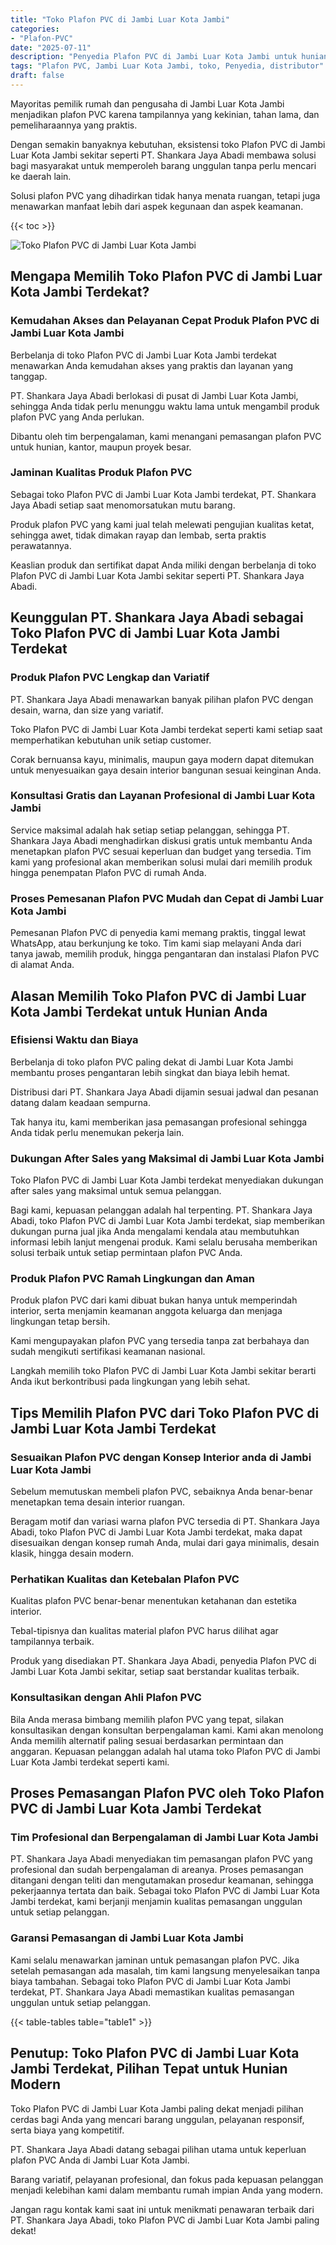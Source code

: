 ```yaml
---
title: "Toko Plafon PVC di Jambi Luar Kota Jambi"
categories: 
- "Plafon-PVC"
date: "2025-07-11"
description: "Penyedia Plafon PVC di Jambi Luar Kota Jambi untuk hunian, perkantoran, serta ritel. Plafon terbaik, pilihan motif, pilihan warna elegan, beserta servis instalasi ditangani oleh tim berpengalaman serta jaminan resmi!|Layanan penjualan Plafon PVC di Jambi Luar Kota Jambi bagi keperluan hunian, kantor, atau toko, beserta plafon berkualitas dan penempatan oleh teknisi ahli serta jaminan resmi.|Alternatif Plafon PVC di Jambi Luar Kota Jambi yang andal untuk tempat tinggal, perkantoran, dan gerai, bersama produk berkualitas dan pemasangan oleh tim profesional serta kepastian resmi.|Penyediaan Plafon PVC di Jambi Luar Kota Jambi untuk rumah, kantor, dan ritel, dengan produk terbaik dan pemasangan ditangani oleh tenaga ahli ahli, disertai beserta kepastian resmi.}"
tags: "Plafon PVC, Jambi Luar Kota Jambi, toko, Penyedia, distributor"
draft: false
---
```


Mayoritas pemilik rumah dan pengusaha di Jambi Luar Kota Jambi menjadikan plafon PVC karena tampilannya yang kekinian, tahan lama, dan pemeliharaannya yang praktis.

Dengan semakin banyaknya kebutuhan, eksistensi toko Plafon PVC di Jambi Luar Kota Jambi sekitar seperti PT. Shankara Jaya Abadi membawa solusi bagi masyarakat untuk memperoleh barang unggulan tanpa perlu mencari ke daerah lain.

Solusi plafon PVC yang dihadirkan tidak hanya menata ruangan, tetapi juga menawarkan manfaat lebih dari aspek kegunaan dan aspek keamanan.

{{< toc >}}

![Toko Plafon PVC di Jambi Luar Kota Jambi](/images/Plafon-PVC/Toko-Plafon-PVC-di-Jambi-Luar-Kota-Jambi.png)


## Mengapa Memilih Toko Plafon PVC di Jambi Luar Kota Jambi Terdekat?

### Kemudahan Akses dan Pelayanan Cepat Produk Plafon PVC di Jambi Luar Kota Jambi

Berbelanja di toko Plafon PVC di Jambi Luar Kota Jambi terdekat menawarkan Anda kemudahan akses yang praktis dan layanan yang tanggap.

PT. Shankara Jaya Abadi berlokasi di pusat di Jambi Luar Kota Jambi, sehingga Anda tidak perlu menunggu waktu lama untuk mengambil produk plafon PVC yang Anda perlukan.

Dibantu oleh tim berpengalaman, kami menangani pemasangan plafon PVC untuk hunian, kantor, maupun proyek besar.

### Jaminan Kualitas Produk Plafon PVC

Sebagai toko Plafon PVC di Jambi Luar Kota Jambi terdekat, PT. Shankara Jaya Abadi setiap saat menomorsatukan mutu barang.

Produk plafon PVC yang kami jual telah melewati pengujian kualitas ketat, sehingga awet, tidak dimakan rayap dan lembab, serta praktis perawatannya.

Keaslian produk dan sertifikat dapat Anda miliki dengan berbelanja di toko Plafon PVC di Jambi Luar Kota Jambi sekitar seperti PT. Shankara Jaya Abadi.

## Keunggulan PT. Shankara Jaya Abadi sebagai Toko Plafon PVC di Jambi Luar Kota Jambi Terdekat

### Produk Plafon PVC Lengkap dan Variatif

PT. Shankara Jaya Abadi menawarkan banyak pilihan plafon PVC dengan desain, warna, dan size yang variatif.

Toko Plafon PVC di Jambi Luar Kota Jambi terdekat seperti kami setiap saat memperhatikan kebutuhan unik setiap customer.

Corak bernuansa kayu, minimalis, maupun gaya modern dapat ditemukan untuk menyesuaikan gaya desain interior bangunan sesuai keinginan Anda.

### Konsultasi Gratis dan Layanan Profesional di Jambi Luar Kota Jambi

Service maksimal adalah hak setiap setiap pelanggan, sehingga PT. Shankara Jaya Abadi menghadirkan diskusi gratis untuk membantu Anda menetapkan plafon PVC sesuai keperluan dan budget yang tersedia. Tim kami yang profesional akan memberikan solusi mulai dari memilih produk hingga penempatan Plafon PVC di rumah Anda.

### Proses Pemesanan Plafon PVC Mudah dan Cepat di Jambi Luar Kota Jambi

Pemesanan Plafon PVC di penyedia kami memang praktis, tinggal lewat WhatsApp, atau berkunjung ke toko. Tim kami siap melayani Anda dari tanya jawab, memilih produk, hingga pengantaran dan instalasi Plafon PVC di alamat Anda.

## Alasan Memilih Toko Plafon PVC di Jambi Luar Kota Jambi Terdekat untuk Hunian Anda

### Efisiensi Waktu dan Biaya

Berbelanja di toko plafon PVC paling dekat di Jambi Luar Kota Jambi membantu proses pengantaran lebih singkat dan biaya lebih hemat.

Distribusi dari PT. Shankara Jaya Abadi dijamin sesuai jadwal dan pesanan datang dalam keadaan sempurna.

Tak hanya itu, kami memberikan jasa pemasangan profesional sehingga Anda tidak perlu menemukan pekerja lain.

### Dukungan After Sales yang Maksimal di Jambi Luar Kota Jambi

Toko Plafon PVC di Jambi Luar Kota Jambi terdekat menyediakan dukungan after sales yang maksimal untuk semua pelanggan.

Bagi kami, kepuasan pelanggan adalah hal terpenting. PT. Shankara Jaya Abadi, toko Plafon PVC di Jambi Luar Kota Jambi terdekat, siap memberikan dukungan purna jual jika Anda mengalami kendala atau membutuhkan informasi lebih lanjut mengenai produk. Kami selalu berusaha memberikan solusi terbaik untuk setiap permintaan plafon PVC Anda.

### Produk Plafon PVC Ramah Lingkungan dan Aman

Produk plafon PVC dari kami dibuat bukan hanya untuk memperindah interior, serta menjamin keamanan anggota keluarga dan menjaga lingkungan tetap bersih.

Kami mengupayakan plafon PVC yang tersedia tanpa zat berbahaya dan sudah mengikuti sertifikasi keamanan nasional.

Langkah memilih toko Plafon PVC di Jambi Luar Kota Jambi sekitar berarti Anda ikut berkontribusi pada lingkungan yang lebih sehat.

## Tips Memilih Plafon PVC dari Toko Plafon PVC di Jambi Luar Kota Jambi Terdekat

### Sesuaikan Plafon PVC dengan Konsep Interior anda di Jambi Luar Kota Jambi

Sebelum memutuskan membeli plafon PVC, sebaiknya Anda benar-benar menetapkan tema desain interior ruangan.

Beragam motif dan variasi warna plafon PVC tersedia di PT. Shankara Jaya Abadi, toko Plafon PVC di Jambi Luar Kota Jambi terdekat, maka dapat disesuaikan dengan konsep rumah Anda, mulai dari gaya minimalis, desain klasik, hingga desain modern.

### Perhatikan Kualitas dan Ketebalan Plafon PVC

Kualitas plafon PVC benar-benar menentukan ketahanan dan estetika interior.

Tebal-tipisnya dan kualitas material plafon PVC harus dilihat agar tampilannya terbaik.

Produk yang disediakan PT. Shankara Jaya Abadi, penyedia Plafon PVC di Jambi Luar Kota Jambi sekitar, setiap saat berstandar kualitas terbaik.

### Konsultasikan dengan Ahli Plafon PVC

Bila Anda merasa bimbang memilih plafon PVC yang tepat, silakan konsultasikan dengan konsultan berpengalaman kami. Kami akan menolong Anda memilih alternatif paling sesuai berdasarkan permintaan dan anggaran. Kepuasan pelanggan adalah hal utama toko Plafon PVC di Jambi Luar Kota Jambi terdekat seperti kami.

## Proses Pemasangan Plafon PVC oleh Toko Plafon PVC di Jambi Luar Kota Jambi Terdekat

### Tim Profesional dan Berpengalaman di Jambi Luar Kota Jambi

PT. Shankara Jaya Abadi menyediakan tim pemasangan plafon PVC yang profesional dan sudah berpengalaman di areanya. Proses pemasangan ditangani dengan teliti dan mengutamakan prosedur keamanan, sehingga pekerjaannya tertata dan baik. Sebagai toko Plafon PVC di Jambi Luar Kota Jambi terdekat, kami berjanji menjamin kualitas pemasangan unggulan untuk setiap pelanggan.

### Garansi Pemasangan di Jambi Luar Kota Jambi

Kami selalu menawarkan jaminan untuk pemasangan plafon PVC. Jika setelah pemasangan ada masalah, tim kami langsung menyelesaikan tanpa biaya tambahan. Sebagai toko Plafon PVC di Jambi Luar Kota Jambi terdekat, PT. Shankara Jaya Abadi memastikan kualitas pemasangan unggulan untuk setiap pelanggan.

{{< table-tables table="table1" >}}

## Penutup: Toko Plafon PVC di Jambi Luar Kota Jambi Terdekat, Pilihan Tepat untuk Hunian Modern

Toko Plafon PVC di Jambi Luar Kota Jambi paling dekat menjadi pilihan cerdas bagi Anda yang mencari barang unggulan, pelayanan responsif, serta biaya yang kompetitif.

PT. Shankara Jaya Abadi datang sebagai pilihan utama untuk keperluan plafon PVC Anda di Jambi Luar Kota Jambi.

Barang variatif, pelayanan profesional, dan fokus pada kepuasan pelanggan menjadi kelebihan kami dalam membantu rumah impian Anda yang modern.

Jangan ragu kontak kami saat ini untuk menikmati penawaran terbaik dari PT. Shankara Jaya Abadi, toko Plafon PVC di Jambi Luar Kota Jambi paling dekat!